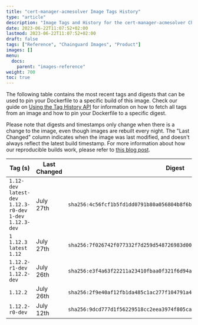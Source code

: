 ```yaml
---
title: "cert-manager-acmesolver Image Tags History"
type: "article"
description: "Image Tags and History for the cert-manager-acmesolver Chainguard Image"
date: 2023-06-22T11:07:52+02:00
lastmod: 2023-06-22T11:07:52+02:00
draft: false
tags: ["Reference", "Chainguard Images", "Product"]
images: []
menu:
  docs:
    parent: "images-reference"
weight: 700
toc: true
---
```


The following table contains the most recent tags and digests that can be used to pin your Dockerfile to a specific build of this image. Check our guide on [Using the Tag History API](/chainguard/chainguard-images/using-the-tag-history-api/) for information on how to fetch all tags from an image and how to pin your Dockerfile to a specific digest.

Please note that digests and timestamps only change when there is a change to the image, even though images are rebuilt every night. The "Last Changed" column indicates when the image was last modified, and doesn't always reflect the latest build timestamp. For more information about how our reproducible builds work, please refer to [this blog post](https://www.chainguard.dev/unchained/reproducing-chainguards-reproducible-image-builds).

| Tag (s)                                                       | Last Changed | Digest                                                                    |
|---------------------------------------------------------------|--------------|---------------------------------------------------------------------------|
|  `1.12-dev` `latest-dev` `1.12.3-r0-dev` `1-dev` `1.12.3-dev` | July 27th    | `sha256:4c56fcf1b5fd1dd0791b80a056804b8f6b7348f4a0d3fa914edbd610d5f75161` |
|  `1` `1.12.3` `latest` `1.12`                                 | July 27th    | `sha256:7f026742f077332f7d259d548726983d00bfd1071752d6de23d7e66c2bc312f7` |
|  `1.12.2-r1-dev` `1.12.2-dev`                                 | July 26th    | `sha256:e3f4a63f22211a23410fbaa0f321f6d94a57c09dd8f8feb3d245d6e41fafa72d` |
|  `1.12.2`                                                     | July 26th    | `sha256:2f9e40af12fb1da485c1ac277f104791a4a9fbd9f75e7b10e1600e1b5f085dd4` |
|  `1.12.2-r0-dev`                                              | July 12th    | `sha256:9dcd777d1f56229518cc2eea3974f805cabe02eb9e16fe000fb62ced4387bbe0` |
